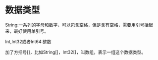 
# 数据类型

String:一系列的字母和数字，可以包含空格，但是含有空格，需要用引号括起来，最好使用单引号。

Int,Int32或者Int64:整数

加了方括号[]，比如String[]，Int32[]，叫数组，表示一组这个数据类型。


```python

```
